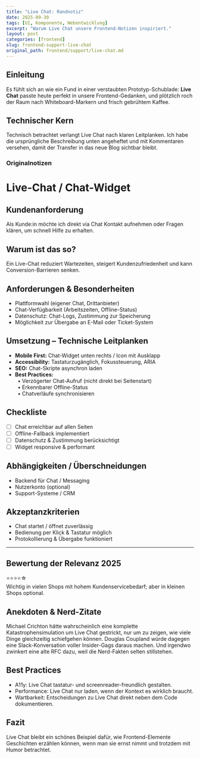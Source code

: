 ```yaml
---
title: "Live Chat: Randnotiz"
date: 2025-09-30
tags: [UI, Komponente, Webentwicklung]
excerpt: "Warum Live Chat unsere Frontend-Notizen inspiriert."
layout: post
categories: [frontend]
slug: frontend-support-live-chat
original_path: frontend/support/live-chat.md
---
```


## Einleitung
Es fühlt sich an wie ein Fund in einer verstaubten Prototyp-Schublade: **Live Chat** passte heute perfekt in unsere Frontend-Gedanken, und plötzlich roch der Raum nach Whiteboard-Markern und frisch gebrühtem Kaffee.

## Technischer Kern
Technisch betrachtet verlangt Live Chat nach klaren Leitplanken. Ich habe die ursprüngliche Beschreibung unten angeheftet und mit Kommentaren versehen, damit der Transfer in das neue Blog sichtbar bleibt.

### Originalnotizen
# Live-Chat / Chat-Widget

## Kundenanforderung  
Als Kunde:in möchte ich direkt via Chat Kontakt aufnehmen oder Fragen klären, um schnell Hilfe zu erhalten.

## Warum ist das so?  
Ein Live-Chat reduziert Wartezeiten, steigert Kundenzufriedenheit und kann Conversion-Barrieren senken.

## Anforderungen & Besonderheiten  
- Plattformwahl (eigener Chat, Drittanbieter)  
- Chat-Verfügbarkeit (Arbeitszeiten, Offline-Status)  
- Datenschutz: Chat-Logs, Zustimmung zur Speicherung  
- Möglichkeit zur Übergabe an E-Mail oder Ticket-System  

## Umsetzung – Technische Leitplanken  
- **Mobile First:** Chat-Widget unten rechts / Icon mit Ausklapp  
- **Accessibility:** Tastaturzugänglich, Fokussteuerung, ARIA  
- **SEO:** Chat-Skripte asynchron laden  
- **Best Practices:**  
 • Verzögerter Chat-Aufruf (nicht direkt bei Seitenstart)  
 • Erkennbarer Offline-Status  
 • Chatverläufe synchronisieren  

## Checkliste  
- [ ] Chat erreichbar auf allen Seiten  
- [ ] Offline-Fallback implementiert  
- [ ] Datenschutz & Zustimmung berücksichtigt  
- [ ] Widget responsive & performant  

## Abhängigkeiten / Überschneidungen  
- Backend für Chat / Messaging  
- Nutzerkonto (optional)  
- Support-Systeme / CRM  

## Akzeptanzkriterien  
- Chat startet / öffnet zuverlässig  
- Bedienung per Klick & Tastatur möglich  
- Protokollierung & Übergabe funktioniert  

---

## Bewertung der Relevanz 2025  
⭐⭐⭐⭐☆  
Wichtig in vielen Shops mit hohem Kundenservicebedarf; aber in kleinen Shops optional.

## Anekdoten & Nerd-Zitate
Michael Crichton hätte wahrscheinlich eine komplette Katastrophensimulation um Live Chat gestrickt, nur um zu zeigen, wie viele Dinge gleichzeitig schiefgehen können. Douglas Coupland würde dagegen eine Slack-Konversation voller Insider-Gags daraus machen. Und irgendwo zwinkert eine alte RFC dazu, weil die Nerd-Fakten selten stillstehen.

## Best Practices
- A11y: Live Chat tastatur- und screenreader-freundlich gestalten.
- Performance: Live Chat nur laden, wenn der Kontext es wirklich braucht.
- Wartbarkeit: Entscheidungen zu Live Chat direkt neben dem Code dokumentieren.

## Fazit
Live Chat bleibt ein schönes Beispiel dafür, wie Frontend-Elemente Geschichten erzählen können, wenn man sie ernst nimmt und trotzdem mit Humor betrachtet.
